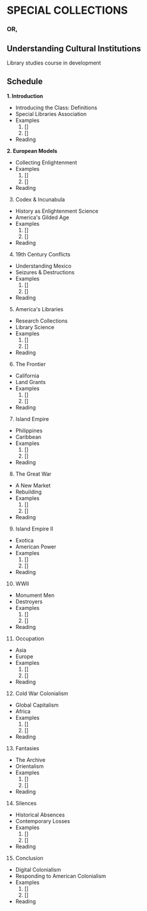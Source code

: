 # SPECIAL COLLECTIONS
### OR,
## Understanding Cultural Institutions
Library studies course in development

## Schedule
 **1. Introduction**
  - Introducing the Class: Definitions
  - Special Libraries Association
  - Examples
    1. []
    2. []
 - Reading  
  
**2. European Models**
 - Collecting Enlightenment
  - Examples
    1. []
    2. []
 - Reading  
 
3. Codex & Incunabula
 - History as Enlightenment Science
 - America's Gilded Age
  - Examples
    1. []
    2. []
 - Reading  
 
4. 19th Century Conflicts
 - Understanding Mexico
 - Seizures & Destructions
  - Examples
    1. []
    2. []
 - Reading  
 
5. America's Libraries
 - Research Collections
 - Library Science
  - Examples
    1. []
    2. []
 - Reading  
 
6. The Frontier
 -  California
 - Land Grants
  - Examples
    1. []
    2. []
 - Reading  
 
7. Island Empire
 - Philippines
 - Caribbean
  - Examples
    1. []
    2. []
 - Reading  
 
8. The Great War
 - A New Market
 - Rebuilding
  - Examples
    1. []
    2. []
 - Reading  
 
9. Island Empire II
 - Exotica
 - American Power
  - Examples
    1. []
    2. []
 - Reading  
 
10. WWII
 - Monument Men
 - Destroyers
  - Examples
    1. []
    2. []
 - Reading  
 
11. Occupation
 - Asia
 - Europe
  - Examples
    1. []
    2. []
 - Reading  
 
12. Cold War Colonialism
 - Global Capitalism
 - Africa
  - Examples
    1. []
    2. []
 - Reading  
 
13. Fantasies
 - The Archive
 - Orientalism
  - Examples
    1. []
    2. []
 - Reading  
 
14. Silences
 - Historical Absences
 - Contemporary Losses
  - Examples
    1. []
    2. []
 - Reading  
 
15. Conclusion
 - Digital Colonialism
 - Responding to American Colonialism
  - Examples
    1. []
    2. []
 - Reading  
 
